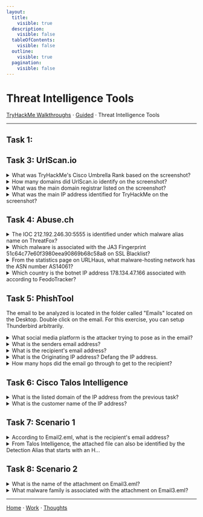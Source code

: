 ```yaml
---
layout:
  title:
    visible: true
  description:
    visible: false
  tableOfContents:
    visible: false
  outline:
    visible: true
  pagination:
    visible: false
---
```


# Threat Intelligence Tools

[TryHackMe Walkthroughs](./) ⋅ [Guided](../) ⋅ Threat Intelligence Tools

***
## Task 1:

## Task 3: UrlScan.io

<details>
<summary>What was TryHackMe's Cisco Umbrella Rank based on the screenshot?</summary>

345612

This information is listed in the first section of the Summary.

</details>

<details>
<summary>How many domains did UrlScan.io identify on the screenshot?</summary>

13

This information is listed in the first section of the Summary.

</details>

<details>

<summary>What was the main domain registrar listed on the screenshot?</summary>

NAMECHEAP INC

This information is listed in the Live information section of the Summary.

</details>

<details>

<summary>What was the main IP address identified for TryHackMe on the screenshot?</summary>

2606:4700:10::ac43:1b0a

This information is listed in the first section of the Summary.

</details>

## Task 4: Abuse.ch

<details>

<summary>The IOC 212.192.246.30:5555 is identified under which malware alias name on ThreatFox?</summary>

Katana

Search ioc:212.192.246.30:5555 in the ThreatFox database.

</details>

<details>

<summary>Which malware is associated with the JA3 Fingerprint 51c64c77e60f3980eea90869b68c58a8 on SSL Blacklist?</summary>

Dridex

</details>

<details>

<summary>From the statistics page on URLHaus, what malware-hosting network has the ASN number AS14061?</summary>

DIGITALOCEAN-ASN

</details>

<details>

<summary>Which country is the botnet IP address 178.134.47.166 associated with according to FeodoTracker?</summary>

Georgia

</details>

## Task 5: PhishTool

The email to be analyzed is located in the folder called "Emails" located on the Desktop. Double click on the email. For this exercise, you can setup Thunderbird arbitrarily.

<details>

<summary>What social media platform is the attacker trying to pose as in the email?</summary>

LinkedIn

This information can be found by looking at the footer.

</details>

<details>

<summary>What is the senders email address?</summary>

darkabutla@sc500.whpservers.com

This information can be found at the top of the email.

</details>

<details>

<summary>What is the recipient's email address?</summary>

cabbagecare@hotsmail.com

This information can be found at the top of the email.

</details>

<details>

<summary>What is the Originating IP address? Defang the IP address.</summary>

204\[.]93\[.]183\[.]11

Click more (on the upper-right side of the email), and then click view source. Find the part of the line that says "sender ip is". Put brackets around the period to defang.

</details>

<details>

<summary>How many hops did the email go through to get to the recipient?</summary>

4

Click more (on the upper-right side of the email), and then click view source. There are four "Received" headers, indicating 4 jumps.

</details>

## Task 6: Cisco Talos Intelligence

<details>

<summary>What is the listed domain of the IP address from the previous task?</summary>

scnet.net

Enter the IP address into [Talos Intelligence's Reputation Center](threat-intelligence-tools.md#what-is-the-listed-domain-of-the-ip-address-from-the-previous-task).

</details>

<details>

<summary>What is the customer name of the IP address?</summary>

Complete Web Reviews

Use the command `whois <ip_address>` to find this information.

</details>

## Task 7: Scenario 1

<details>

<summary>According to Email2.eml, what is the recipient's email address?</summary>

chris.lyons@supercarcenterdetroit.com

This information can be found at the top of the email.

</details>

<details>

<summary>From Talos Intelligence, the attached file can also be identified by the Detection Alias that starts with an H...</summary>

HIDDENEXT/Worm.Gen

I downloaded this file and ran the command `sha256sum <file>` to get the SHA256 hash. I put this hash into Talos Intelligence.

</details>

## Task 8: Scenario 2

<details>

<summary>What is the name of the attachment on Email3.eml?</summary>

Sales\_Receipt 5606.xls

This information can be found at the bottom of the email.

</details>

<details>

<summary>What malware family is associated with the attachment on Email3.eml?</summary>

Dridex

I downloaded this file and ran the command `sha256sum <file>` to get the SHA256 hash. I put this hash into Talos Intelligence.

</details>

***

[Home](https://app.gitbook.com/o/0kO27okC5uVB9ALX3rho/s/036xtfEIzcEdGegONXWM/) ⋅ [Work](https://app.gitbook.com/o/0kO27okC5uVB9ALX3rho/s/WaFS755Q4sf02CxLcghQ/) ⋅ [Thoughts](https://app.gitbook.com/o/0kO27okC5uVB9ALX3rho/s/s4QQPMntQ25hmJToKSOu/)
